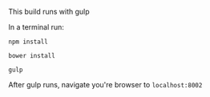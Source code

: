 This build runs with gulp

In a terminal run:

`npm install`

`bower install`

`gulp`

After gulp runs, navigate you're browser to `localhost:8002`
